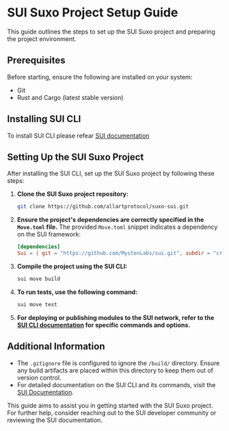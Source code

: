 # SUI Suxo Project Setup Guide

This guide outlines the steps to set up the SUI Suxo project and preparing the project environment.

## Prerequisites

Before starting, ensure the following are installed on your system:
- Git
- Rust and Cargo (latest stable version)

## Installing SUI CLI

To install SUI CLI please refear [SUI documentation](https://docs.sui.io/guides/developer/getting-started/sui-install)

## Setting Up the SUI Suxo Project

After installing the SUI CLI, set up the SUI Suxo project by following these steps:

1. **Clone the SUI Suxo project repository:**
   ```sh
   git clone https://github.com/allartprotocol/suxo-sui.git
   ```
2. **Ensure the project's dependencies are correctly specified in the `Move.toml` file.** The provided `Move.toml` snippet indicates a dependency on the SUI framework:
   ```toml
   [dependencies]
   Sui = { git = "https://github.com/MystenLabs/sui.git", subdir = "crates/sui-framework/packages/sui-framework", rev = "framework/devnet" }
   ```
3. **Compile the project using the SUI CLI:**
   ```sh
   sui move build
   ```
4. **To run tests, use the following command:**
   ```sh
   sui move test
   ```
5. **For deploying or publishing modules to the SUI network, refer to the [SUI CLI documentation](https://docs.sui.io/guides/developer/first-app/publish) for specific commands and options.**


## Additional Information

- The `.gitignore` file is configured to ignore the `/build/` directory. Ensure any build artifacts are placed within this directory to keep them out of version control.
- For detailed documentation on the SUI CLI and its commands, visit the [SUI Documentation](https://docs.sui.io).

This guide aims to assist you in getting started with the SUI Suxo project. For further help, consider reaching out to the SUI developer community or reviewing the SUI documentation.

